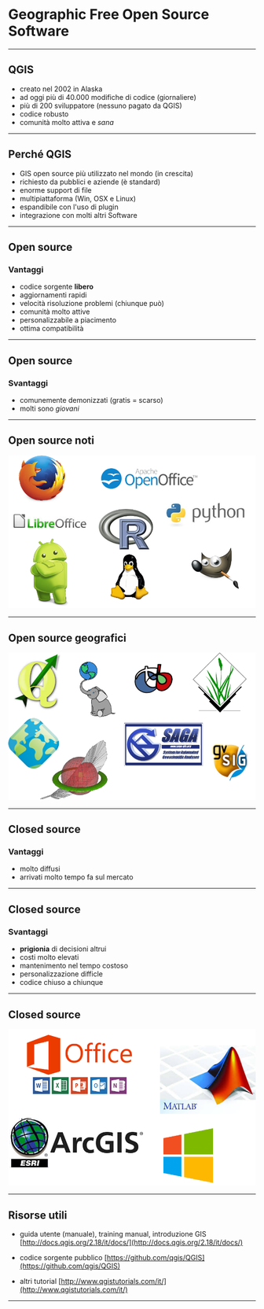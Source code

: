 # Geographic Free Open Source Software

---
## QGIS

* creato nel 2002 in Alaska
* ad oggi più di 40.000 modifiche di codice (giornaliere)
* più di 200 sviluppatore (nessuno pagato da QGIS)
* codice robusto
* comunità molto attiva e *sana*

---

## Perché QGIS

* GIS open source più utilizzato nel mondo (in crescita)
* richiesto da pubblici e aziende (è standard)
* enorme support di file
* multipiattaforma (Win, OSX e Linux)
* espandibile con l'uso di plugin
* integrazione con molti altri Software

---

## Open source

### Vantaggi

* codice sorgente **libero**
* aggiornamenti rapidi
* velocità risoluzione problemi (chiunque può)
* comunità molto attive
* personalizzabile a piacimento
* ottima compatibilità

---

## Open source

### Svantaggi

* comunemente demonizzati (gratis = scarso)
* molti sono *giovani*

---
## Open source noti

![Image](assets/open_source.png)


---

## Open source geografici

![Image](assets/open_source_geo.png)

---

## Closed source

### Vantaggi

* molto diffusi
* arrivati molto tempo fa sul mercato

---

## Closed source

### Svantaggi

* **prigionia** di decisioni altrui
* costi molto elevati
* mantenimento nel tempo costoso
* personalizzazione difficle
* codice chiuso a chiunque

---

## Closed source

![Image](assets/closed_source.png)

---

## Risorse utili

* guida utente (manuale), training manual, introduzione GIS [http://docs.qgis.org/2.18/it/docs/](http://docs.qgis.org/2.18/it/docs/)

* codice sorgente pubblico [https://github.com/qgis/QGIS](https://github.com/qgis/QGIS)

* altri tutorial [http://www.qgistutorials.com/it/](http://www.qgistutorials.com/it/)

---

